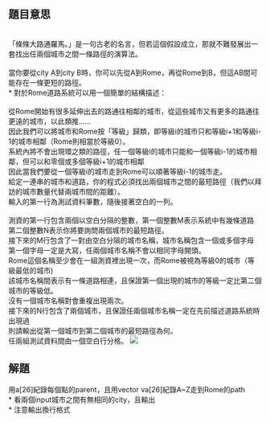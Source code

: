 ## 題目意思<br>
<br>「條條大路通羅馬。」是一句古老的名言，但若這個假設成立，那就不難發展出一套找出任兩個城市之間一條路徑的演算法。<br><br>當你要從city A到city B時，你可以先從A到Rome，再從Rome到B，但這AB間可能存在一條更短的路徑。 <br>* 對於Rome道路系統可以用一個簡單的結構描述：<br><br>從Rome開始有很多延伸出去的路通往相鄰的城市，從這些城市又有更多的路通往更遠的城市，以此類推……
<br>因此我們可以將城市和Rome按「等級」歸類，即等級i的城市只和等級i+1和等級i-1的城市相鄰（Rome則相當於等級0）。<br>系統內將不會出現環之類的路徑，任一個等級i的城市只能和一個等級i-1的城市相鄰，但可以和零個或多個等級i+1的城市相鄰
<br>因此當我們要從一個等級i的城市走到Rome可以順著等級i-1的城市走。<br>給定一連串的城市和道路，你的程式必須找出兩個城市之間的最短路徑（我們以拜訪的城市數量代替兩城市間的距離）。<br>輸入的第一行為測試資料筆數，隨後接著空白的一列。 <br><br>測資的第一行包含兩個以空白分隔的整數，第一個整數M表示系統中有幾條道路
<br>第二個整數N表示你將要詢問兩個城市的最短路徑。<br>接下來的M行包含了一對由空白分隔的城市名稱，城市名稱包含一個或多個字母
<br>第一個字母一定是大寫，任兩個城市名稱不會以相同字母開頭。<br>Rome這個名稱至少會在一組測資裡出現一次，而Rome被視為等級0的城市（等級最低的城市)
<br>該城市名稱間表示有一條道路相連，且保證第一個出現的城市的等級一定比第二個城市的等級低。
<br>沒有一個城市名稱對會重複出現兩次。 <br>接下來的N行包含了兩個城市，且保證任兩個城市名稱一定在先前描述道路系統時出現過
<br>則請輸出從第一個城市到第二個城市的最短路徑為何。<br>任兩組測試資料間由一個空白行分格。
![](https://yuihuang.com/wp-content/uploads/2019/11/ZJ_d335_img1-1024x388.png)
## 解題<br>
用a[26]紀錄每個點的parent，且用vector<int> va[26]紀錄A~Z走到Rome的path<br>* 看兩個input城市之間有無相同的city，且輸出<br>* 注意輸出換行格式
